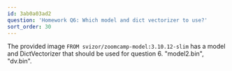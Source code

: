 ```yaml
---
id: 3ab0a03ad2
question: 'Homework Q6: Which model and dict vectorizer to use?'
sort_order: 30
---
```


The provided image `FROM svizor/zoomcamp-model:3.10.12-slim` has a model and DictVectorizer that should be used for question 6. "model2.bin", "dv.bin".